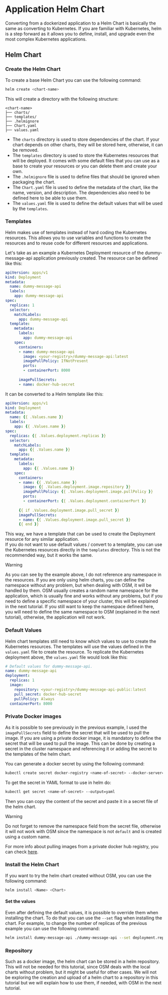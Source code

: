 # Application Helm Chart

Converting from a dockerized application to a Helm Chart is basically the same as converting to Kubernetes. If you are familiar with Kubernetes, helm is a step forward as it allows you to define, install, and upgrade even the most complex Kubernetes applications.

## Helm Chart

### Create the Helm Chart

To create a base Helm Chart you can use the following command:

```bash
helm create <chart-name>
```

This will create a directory with the following structure:

```plaintext
<chart-name>
├── charts/
├── templates/
├── .helmignore
├── Chart.yaml
├── values.yaml
```

- The `charts` directory is used to store dependencies of the chart. If your chart depends on other charts, they will be stored here, otherwise, it can be removed.
- The `templates` directory is used to store the Kubernetes resources that will be deployed. It comes with some default files that you can use as a base to create your resources or you can delete them and create your own.
- The `.helmignore` file is used to define files that should be ignored when packaging the chart.
- The `Chart.yaml` file is used to define the metadata of the chart, like the name, version, and description. The dependencies also need to be defined here to be able to use them.
- The `values.yaml` file is used to define the default values that will be used by the `templates`.

### Templates

Helm makes use of templates instead of hard coding the Kubernetes resources. This allows you to use variables and functions to create the resources and to reuse code for different resources and applications.

Let's take as an example a Kubernetes Deployment resource of the dummy-message-api application previously created. The resource can be defined like this:

```yaml
apiVersion: apps/v1
kind: Deployment
metadata:
  name: dummy-message-api
  labels:
    app: dummy-message-api
spec:
  replicas: 1
  selector:
    matchLabels:
      app: dummy-message-api
  template:
    metadata:
      labels:
        app: dummy-message-api
    spec:
      containers:
      - name: dummy-message-api
        image: <your-registry>/dummy-message-api:latest
        imagePullPolicy: IfNotPresent
        ports:
        - containerPort: 8000
      
      imagePullSecrets:
      - name: docker-hub-secret
```

It can be converted to a Helm template like this:

```yaml
apiVersion: apps/v1
kind: Deployment
metadata:
  name: {{ .Values.name }}
  labels:
    app: {{ .Values.name }}
spec:
  replicas: {{ .Values.deployment.replicas }}
  selector:
    matchLabels:
      app: {{ .Values.name }}
  template:
    metadata:
      labels:
        app: {{ .Values.name }}
    spec:
      containers:
      - name: {{ .Values.name }}
        image: {{ .Values.deployment.image.repository }}
        imagePullPolicy: {{ .Values.deployment.image.pullPolicy }}
        ports:
        - containerPort: {{ .Values.deployment.containerPort }}
      
      {{ if .Values.deployment.image.pull_secret }}
      imagePullSecrets:
      - name: {{ .Values.deployment.image.pull_secret }}
      {{ end }}
```

This way, we have a template that can be used to create the Deployment resource for any similar application.  
If you do not want to use default values / convert to a template, you can use the Kubernetes resources directly in the `templates` directory. This is not the recommended way, but it works the same.

> [!WARNING]
> As you can see by the example above, I do not reference any namespace in the resources. If you are only using helm charts, you can define the namespace without any problem, but when dealing with OSM, it will be handled by them. OSM usually creates a random name namespace for the application, which is usually fine and works without any problems, but if you need to define a specific namespace of your cluster, this will be explained in the next tutorial.
>If you still want to keep the namespace defined here, you will need to define the same namespace to OSM (explained in the next tutorial), otherwise, the application will not work.

### Default Values

Helm chart templates still need to know which values to use to create the Kubernetes resources. The templates will use the values defined in the `values.yaml` file to create the resource. To replicate the Kubernetes deployment above, the `values.yaml` file would look like this:

```yaml
# Default values for dummy-message-api.
name: dummy-message-api
deployment:
  replicas: 1
  image:
    repository: <your-registry>/dummy-message-api-public:latest
    pull_secret: docker-hub-secret
    pullPolicy: Always
  containerPort: 8000
```

### Private Docker images

As it is possible to see previously in the previous example, I used the `imagePullSecrets` field to define the secret that will be used to pull the image. If you are using a private docker image, it is mandatory to define the secret that will be used to pull the image. This can be done by creating a secret in the cluster namespace and referencing it or adding the secret to the templates of the helm chart.

You can generate a docker secret by using the following command:

```bash
kubectl create secret docker-registry <name-of-secret> --docker-server='<your-docker-registry-server>' --docker-username='<your-docker-hub-username>' --docker-password='<your-docker-hub-password>' --docker-email='<your-docker-hub-email>'
```

To get the secret in YAML format to use in helm do:

```bash
kubectl get secret <name-of-secret> --output=yaml
```

Then you can copy the content of the secret and paste it in a secret file of the helm chart.

> [!WARNING]
> Do not forget to remove the namespace field from the secret file, otherwise it will not work with OSM since the namespace is not `default` and is created using a custom name.

For more info about pulling images from a private docker hub registry, you can check [here](https://kubernetes.io/docs/tasks/configure-pod-container/pull-image-private-registry/).

### Install the Helm Chart

If you want to try the helm chart created without OSM, you can use the following command:

```bash
helm install <Name> <Chart>
```

#### Set the values

Even after defining the default values, it is possible to override them when installing the chart. To do that you can use the `--set` flag when installing the chart. For example, to change the number of replicas of the previous example you can use the following command:

```bash
helm install dummy-message-api ./dummy-message-api --set deployment.replicas=2
```

### Repository

Such as a docker image, the helm chart can be stored in a helm repository. This will not be needed for this tutorial, since OSM deals with the local charts without problem, but it might be useful for other cases. We will not be exploring the creation and upload of a helm chart to a repository in this tutorial but we will explain how to use them, if needed, with OSM in the next tutorial.
